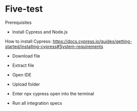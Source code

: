 # Five-test

Prerequisites

- Install Cypress and Node.js

How to install Cypress:
https://docs.cypress.io/guides/getting-started/installing-cypress#System-requirements

- Download file

- Extract file

- Open IDE

- Upload folder

- Enter npx cypress open into the terminal

- Run all integration specs
